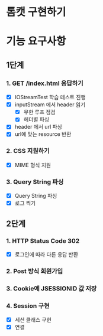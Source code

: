 # 톰캣 구현하기

# 기능 요구사항

## 1단계

### 1. GET /index.html 응답하기

- [x] IOStreamTest 학습 테스트 진행
- [x] inputStream 에서 header 읽기
    - [x] 무한 루프 점검
    - [x] 헤더별 파싱
- [x] header 에서 url 파싱
- [x] url에 맞는 resource 반환

### 2. CSS 지원하기

- [x] MIME 형식 지원

### 3. Query String 파싱

- [x] Query String 파싱
- [x] 로그 찍기

## 2단계

### 1. HTTP Status Code 302

- [x] 로그인에 따라 다른 응답 반환

### 2. Post 방식 회원가입

### 3. Cookie에 JSESSIONID 값 저장

### 4. Session 구현

- [x] 세션 클래스 구현
- [x] 연결
